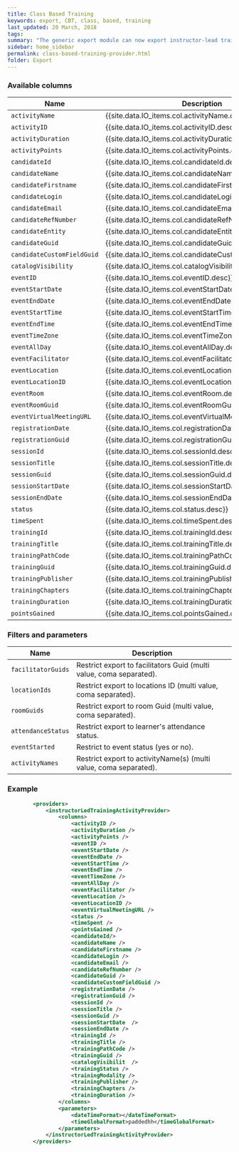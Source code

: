 ```yaml
---
title: Class Based Training
keywords: export, CBT, class, based, training
last_updated: 20 March, 2018
tags: 
summary: "The generic export module can now export instructor-lead training data from the BlendedX into CSV files - so that they can be integrated into external systems."
sidebar: home_sidebar
permalink: class-based-training-provider.html
folder: Export
---
```


### Available columns

Name | Description
---|---
`activityName` | {{site.data.IO_items.col.activityName.desc}}
`activityID` | {{site.data.IO_items.col.activityID.desc}}
`activityDuration` | {{site.data.IO_items.col.activityDuration.desc}}
`activityPoints` | {{site.data.IO_items.col.activityPoints.desc}}
`candidateId` | {{site.data.IO_items.col.candidateId.desc}}
`candidateName` | {{site.data.IO_items.col.candidateName.desc}}
`candidateFirstname` | {{site.data.IO_items.col.candidateFirstname.desc}}
`candidateLogin` | {{site.data.IO_items.col.candidateLogin.desc}}
`candidateEmail` | {{site.data.IO_items.col.candidateEmail.desc}}
`candidateRefNumber` | {{site.data.IO_items.col.candidateRefNumber.desc}}
`candidateEntity` | {{site.data.IO_items.col.candidateEntity.desc}}
`candidateGuid` | {{site.data.IO_items.col.candidateGuid.desc}}
`candidateCustomFieldGuid` | {{site.data.IO_items.col.candidateCustomFieldGuid.desc}}
`catalogVisibility` | {{site.data.IO_items.col.catalogVisibility.desc}}
`eventID` | {{site.data.IO_items.col.eventID.desc}}
`eventStartDate` | {{site.data.IO_items.col.eventStartDate.desc}}
`eventEndDate` | {{site.data.IO_items.col.eventEndDate.desc}}
`eventStartTime` | {{site.data.IO_items.col.eventStartTime.desc}}
`eventEndTime` | {{site.data.IO_items.col.eventEndTime.desc}}
`eventTimeZone` | {{site.data.IO_items.col.eventTimeZone.desc}}
`eventAllDay` | {{site.data.IO_items.col.eventAllDay.desc}}
`eventFacilitator` | {{site.data.IO_items.col.eventFacilitator.desc}}
`eventLocation` | {{site.data.IO_items.col.eventLocation.desc}}
`eventLocationID` | {{site.data.IO_items.col.eventLocationID.desc}}
`eventRoom` | {{site.data.IO_items.col.eventRoom.desc}}
`eventRoomGuid` | {{site.data.IO_items.col.eventRoomGuid.desc}}
`eventVirtualMeetingURL` | {{site.data.IO_items.col.eventVirtualMeetingURL.desc}}
`registrationDate` | {{site.data.IO_items.col.registrationDate.desc}}
`registrationGuid` | {{site.data.IO_items.col.registrationGuid.desc}}
`sessionId` | {{site.data.IO_items.col.sessionId.desc}}
`sessionTitle` | {{site.data.IO_items.col.sessionTitle.desc}}
`sessionGuid` | {{site.data.IO_items.col.sessionGuid.desc}}
`sessionStartDate` | {{site.data.IO_items.col.sessionStartDate.desc}}
`sessionEndDate` | {{site.data.IO_items.col.sessionEndDate.desc}}
`status` | {{site.data.IO_items.col.status.desc}}
`timeSpent` | {{site.data.IO_items.col.timeSpent.desc}}
`trainingId` | {{site.data.IO_items.col.trainingId.desc}}
`trainingTitle` | {{site.data.IO_items.col.trainingTitle.desc}}
`trainingPathCode` | {{site.data.IO_items.col.trainingPathCode.desc}}
`trainingGuid` | {{site.data.IO_items.col.trainingGuid.desc}}
`trainingPublisher` | {{site.data.IO_items.col.trainingPublisher.desc}}
`trainingChapters` | {{site.data.IO_items.col.trainingChapters.desc}}
`trainingDuration` | {{site.data.IO_items.col.trainingDuration.desc}}
`pointsGained` | {{site.data.IO_items.col.pointsGained.desc}}


### Filters and parameters

Name | Description
---|---
`facilitatorGuids` | Restrict export to facilitators Guid (multi value, coma separated).
`locationIds` | Restrict export to locations ID (multi value, coma separated).
`roomGuids` | Restrict export to room Guid (multi value, coma separated).
`attendanceStatus`  | Restrict export to learner's attendance status.
`eventStarted` | Restrict to event status (yes or no).
`activityNames` | Restrict export to activityName(s) (multi value, coma separated).

### Example

```xml
		<providers>
			<instructorLedTrainingActivityProvider> 
				<columns>		
					<activityID />
					<activityDuration />
					<activityPoints />
					<eventID />
					<eventStartDate />
					<eventEndDate />
					<eventStartTime />
					<eventEndTime />
					<eventTimeZone />
					<eventAllDay />
					<eventFacilitator />
					<eventLocation />
					<eventLocationID />
					<eventVirtualMeetingURL />
					<status />
					<timeSpent />
					<pointsGained />
					<candidateId/>
					<candidateName />
					<candidateFirstname />
					<candidateLogin />
					<candidateEmail />
					<candidateRefNumber />
					<candidateGuid />
					<candidateCustomFieldGuid />
					<registrationDate />
					<registrationGuid />
					<sessionId />
					<sessionTitle />
					<sessionGuid />
					<sessionStartDate  />
					<sessionEndDate />
					<trainingId />
					<trainingTitle />
					<trainingPathCode />
					<trainingGuid />
					<catalogVisibilit  />
					<trainingStatus />
					<trainingModality />
					<trainingPublisher />
					<trainingChapters />
					<trainingDuration />					
				</columns>				
				<parameters>
					<dateTimeFormat></dateTimeFormat>
					<timeGlobalFormat>paddedhh</timeGlobalFormat>
				</parameters>
			</instructorLedTrainingActivityProvider>
		</providers>
```
